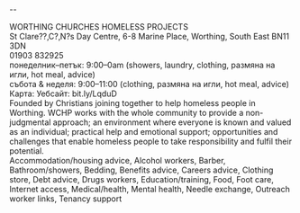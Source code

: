 
--

WORTHING CHURCHES HOMELESS PROJECTS  
St Clare??‚C?‚N?s Day Centre, 6-8 Marine Place, Worthing, South East BN11 3DN  
01903 832925  
понеделник–петък: 9:00–0am (showers, laundry, clothing, размяна на игли, hot meal, advice)  
събота & неделя: 9:00–11:00 (clothing, размяна на игли, hot meal, advice)  
Карта: Уебсайт: bit.ly/LqduD  
Founded by Christians joining together to help homeless people in Worthing. WCHP works with the whole community to provide a non-judgmental approach; an environment where everyone is known and valued as an individual; practical help and emotional support; opportunities and challenges that enable homeless people to take responsibility and fulfil their potential.  
Accommodation/housing advice, Alcohol workers, Barber, Bathroom/showers, Bedding, Benefits advice, Careers advice, Clothing store, Debt advice, Drugs workers, Education/training, Food, Foot care, Internet access, Medical/health, Mental health, Needle exchange, Outreach worker links, Tenancy support  
  
